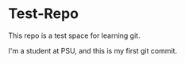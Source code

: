 # Test-Repo
This repo is a test space for learning git.

I'm a student at PSU, and this is my first git commit.
